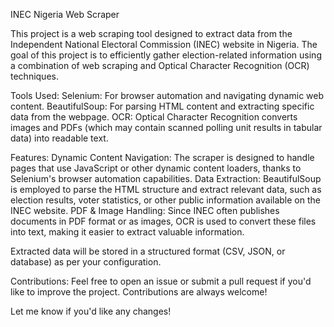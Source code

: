 INEC Nigeria Web Scraper


This project is a web scraping tool designed to extract data from the Independent National Electoral Commission (INEC) website in Nigeria. 
The goal of this project is to efficiently gather election-related information using a combination of web scraping and Optical Character Recognition (OCR) techniques.

Tools Used:
Selenium: For browser automation and navigating dynamic web content.
BeautifulSoup: For parsing HTML content and extracting specific data from the webpage.
OCR: Optical Character Recognition converts images and PDFs (which may contain scanned polling unit results in tabular data) into readable text.


Features:
Dynamic Content Navigation: The scraper is designed to handle pages that use JavaScript or other dynamic content loaders, thanks to Selenium's browser automation capabilities.
Data Extraction: BeautifulSoup is employed to parse the HTML structure and extract relevant data, such as election results, voter statistics, or other public information available on the INEC website.
PDF & Image Handling: Since INEC often publishes documents in PDF format or as images, OCR is used to convert these files into text, making it easier to extract valuable information.



Extracted data will be stored in a structured format (CSV, JSON, or database) as per your configuration.


Contributions:
Feel free to open an issue or submit a pull request if you'd like to improve the project. Contributions are always welcome!

Let me know if you'd like any changes!






